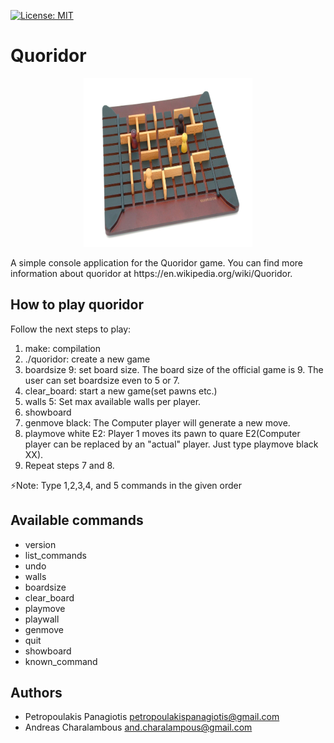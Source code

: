 [![License: MIT](https://img.shields.io/badge/License-MIT-yellow.svg)](https://opensource.org/licenses/MIT) <br />
# Quoridor 
<p align="center">
 <img  width="270" height="270" src="./quoridor.jpg"/>
</p>
A simple console application for the Quoridor game. You can find more information about quoridor at https://en.wikipedia.org/wiki/Quoridor.

## How to play quoridor 
Follow the next steps to play: 
1. make: compilation
2. ./quoridor: create a new game
3. boardsize 9: set board size. The board size of the official game is 9. The user can set boardsize even to 5 or 7.
4. clear_board: start a new game(set pawns etc.) 
5. walls 5: Set max available walls per player.
6. showboard
7. genmove black: The Computer player will generate a new move.
8. playmove white E2: Player 1 moves its pawn to quare E2(Computer player can be replaced by an "actual" player. Just type playmove black XX).  
9. Repeat steps 7 and 8.

:zap:Note: Type 1,2,3,4, and 5 commands in the given order 

## Available commands
* version
* list_commands 
* undo
* walls
* boardsize
* clear_board
* playmove
* playwall
* genmove
* quit
* showboard
* known_command

## Authors
* Petropoulakis Panagiotis petropoulakispanagiotis@gmail.com
* Andreas Charalambous and.charalampous@gmail.com
